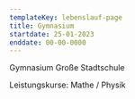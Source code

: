 ```yaml
---
templateKey: lebenslauf-page
title: Gymnasium
startdate: 25-01-2023
enddate: 00-00-0000
---
```

Gymnasium Große Stadtschule

Leistungskurse: Mathe / Physik